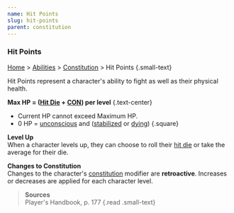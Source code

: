 ```yaml
---
name: Hit Points
slug: hit-points
parent: constitution
---
```

### Hit Points
[Home](dm-operations-center) > [Abilities](abilities-menu) > [Constitution](constitution) > Hit Points {.small-text}

Hit Points represent a character's ability to fight as well as their physical health.

**Max HP = ([Hit Die](hit-dice) + [CON](constitution)) per level** {.text-center}

- Current HP cannot exceed Maximum HP.
- 0 HP = [unconscious](unconscious) and ([stabilized](stablizing) or [dying](death-saving-throw))
{.square}

**Level Up**<br/>
When a character levels up, they can choose to roll their [hit die](hit-dice) or take the average for their die.

**Changes to Constitution**<br/>
Changes to the character's [constitution](constitution) modifier are **retroactive**. Increases or decreases are applied for each character level.

> **Sources** <br/>
> Player's Handbook, p. 177
{.read .small-text}
